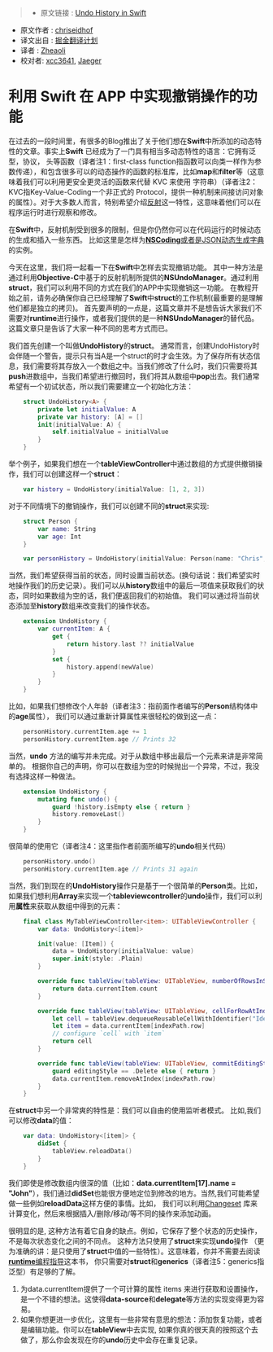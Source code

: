 >* 原文链接 : [Undo History in Swift](http://chris.eidhof.nl/post/undo-history-in-swift/)
* 原文作者 : [chriseidhof](https://twitter.com/chriseidhof/)
* 译文出自 : [掘金翻译计划](https://github.com/xitu/gold-miner)
* 译者 : [Zheaoli](https://github.com/Zheaoli)
* 校对者: [xcc3641](https://github.com/xcc3641), [Jaeger](https://github.com/laobie)

# 利用 Swift 在 APP 中实现撤销操作的功能

在过去的一段时间里，有很多的Blog推出了关于他们想在**Swift**中所添加的动态特性的文章。事实上**Swift** 已经成为了一门具有相当多动态特性的语言：它拥有泛型，协议， 头等函数（译者注1：first-class function指函数可以向类一样作为参数传递），和包含很多可以的动态操作的函数的标准库，比如**map**和**filter**等（这意味着我们可以利用更安全更灵活的函数来代替 KVC 来使用 字符串）（译者注2：KVC指Key-Value-Coding一个非正式的 Protocol，提供一种机制来间接访问对象的属性）。对于大多数人而言，特别希望介绍[反射](http://inessential.com/2016/05/26/a_definition_of_dynamic_programming_in_t)这一特性，这意味着他们可以在程序运行时进行观察和修改。

在**Swift**中，反射机制受到很多的限制，但是你仍然你可以在代码运行的时候动态的生成和插入一些东西。 比如这里是怎样为[**NSCoding**或者是JSON动态生成字典](http://chris.eidhof.nl/post/swift-mirrors-and-json/)的实例。

今天在这里，我们将一起看一下在**Swift**中怎样去实现撤销功能。 其中一种方法是通过利用**Objective-C**中基于的反射机制所提供的**NSUndoManager**。通过利用**struct**，我们可以利用不同的方式在我们的APP中实现撤销这一功能。 在教程开始之前，请务必确保你自己已经理解了**Swift**中**struct**的工作机制(最重要的是理解他们都是独立的拷贝)。
首先要声明的一点是，这篇文章并不是想告诉大家我们不需要对**runtime**进行操作，或者我们提供的是一种**NSUndoManager**的替代品。这篇文章只是告诉了大家一种不同的思考方式而已。

我们首先创建一个叫做**UndoHistory**的**struct**。 通常而言，创建UndoHistory时会伴随一个警告，提示只有当A是一个struct的时才会生效。为了保存所有状态信息，我们需要将其存放入一个数组之中。当我们修改了什么时，我们只需要将其**push**进数组中，当我们希望进行撤回时，我们将其从数组中**pop**出去。我们通常希望有一个初试状态，所以我们需要建立一个初始化方法：
~~~ Swift
    struct UndoHistory<A> {
        private let initialValue: A
        private var history: [A] = []
        init(initialValue: A) {
            self.initialValue = initialValue
        }
    }
~~~

举个例子，如果我们想在一个**tableViewController**中通过数组的方式提供撤销操作，我们可以创建这样一个**struct**：
~~~ Swift
    var history = UndoHistory(initialValue: [1, 2, 3])
~~~

对于不同情境下的撤销操作，我们可以创建不同的**struct**来实现:
~~~ Swift
    struct Person {
        var name: String
        var age: Int
    }
~~~
~~~ Swift
    var personHistory = UndoHistory(initialValue: Person(name: "Chris", age: 31))
~~~

当然，我们希望获得当前的状态，同时设置当前状态。(换句话说：我们希望实时地操作我们的历史记录）。我们可以从**history**数组中的最后一项值来获取我们的状态，同时如果数组为空的话，我们便返回我们的初始值。 我们可以通过将当前状态添加至**history**数组来改变我们的操作状态。
~~~ Swift
    extension UndoHistory {
        var currentItem: A {
            get {
                return history.last ?? initialValue
            }
            set {
                history.append(newValue)
            }
        }
    }
~~~

比如，如果我们想修改个人年龄（译者注3：指前面作者编写的**Person**结构体中的**age**属性）， 我们可以通过重新计算属性来很轻松的做到这一点：
~~~ Swift
    personHistory.currentItem.age += 1
    personHistory.currentItem.age // Prints 32
~~~

当然，**undo** 方法的编写并未完成。对于从数组中移出最后一个元素来讲是非常简单的。 根据你自己的声明，你可以在数组为空的时候抛出一个异常，不过，我没有选择这样一种做法。
~~~ Swift
    extension UndoHistory {
        mutating func undo() {
            guard !history.isEmpty else { return }
            history.removeLast()
        }
    }
~~~

很简单的使用它（译者注4：这里指作者前面所编写的**undo**相关代码）
~~~ Swift
    personHistory.undo()
    personHistory.currentItem.age // Prints 31 again
~~~~

当然，我们到现在的**UndoHistory**操作只是基于一个很简单的**Person**类。比如，如果我们想利用**Array**来实现一个**tableviewcontroller**的**undo**操作，我们可以利用**属性**来获取从数组中得到的元素：
~~~ Swift
    final class MyTableViewController<item>: UITableViewController {
        var data: UndoHistory<[item]>

        init(value: [Item]) {
            data = UndoHistory(initialValue: value)
            super.init(style: .Plain)
        }

        override func tableView(tableView: UITableView, numberOfRowsInSection section: Int) -> Int {
            return data.currentItem.count
        }

        override func tableView(tableView: UITableView, cellForRowAtIndexPath indexPath: NSIndexPath) -> UITableViewCell {
            let cell = tableView.dequeueReusableCellWithIdentifier("Identifier", forIndexPath: indexPath)
            let item = data.currentItem[indexPath.row]
            // configure `cell` with `item`
            return cell
        }

        override func tableView(tableView: UITableView, commitEditingStyle editingStyle: UITableViewCellEditingStyle, forRowAtIndexPath indexPath: NSIndexPath) {
            guard editingStyle == .Delete else { return }
            data.currentItem.removeAtIndex(indexPath.row)
        }
    }
~~~

在**struct**中另一个非常爽的特性是：我们可以自由的使用监听者模式。 比如,我们可以修改**data**的值：
~~~ Swift
    var data: UndoHistory<[item]> {
        didSet {
            tableView.reloadData()
        }
    }
~~~

我们即使是修改数组内很深的值（比如：**data.currentItem[17].name = "John"**），我们通过**didSet**也能很方便地定位到修改的地方。当然,我们可能希望做一些例如**reloadData**这样方便的事情。比如， 我们可以利用[Changeset](https://github.com/osteslag/Changeset) 库来计算变化，然后来根据插入/删除/移动/等不同的操作来添加动画。

很明显的是, 这种方法有着它自身的缺点。例如，它保存了整个状态的历史操作，不是每次状态变化之间的不同点。 这种方法只使用了**struct**来实现**undo**操作 （更为准确的讲：是只使用了**struct**中值的一些特性）。这意味着，你并不需要去阅读 [**runtime**编程指导](https://developer.apple.com/library/mac/documentation/Cocoa/Conceptual/ObjCRuntimeGuide/Introduction/Introduction.html)这本书， 你只需要对**struct**和**generics**（译者注5：generics指泛型）有足够的了解。



1.  为data.currentItem提供了一个可计算的属性 items 来进行获取和设置操作，是一个不错的想法。这使得**data-source**和**delegate**等方法的实现变得更为容易。
2.  如果你想更进一步优化，这里有一些非常有意思的想法：添加恢复功能，或者是编辑功能。你可以在**tableView**中去实现, 如果你真的很天真的按照这个去做了，那么你会发现在你的**undo**历史中会存在重复记录。
